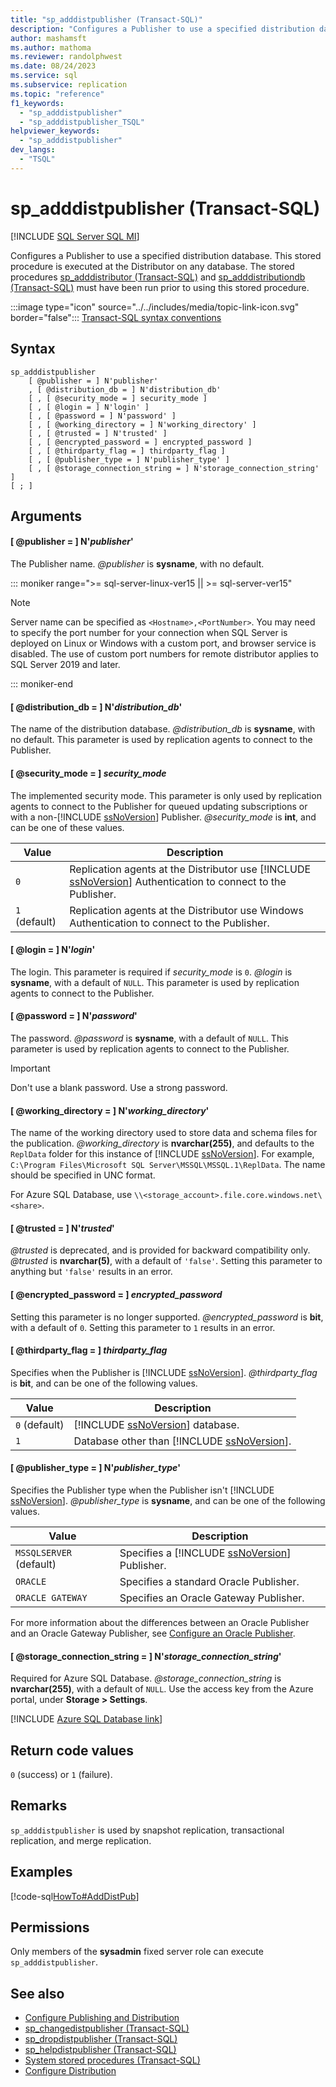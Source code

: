 ```yaml
---
title: "sp_adddistpublisher (Transact-SQL)"
description: "Configures a Publisher to use a specified distribution database."
author: mashamsft
ms.author: mathoma
ms.reviewer: randolphwest
ms.date: 08/24/2023
ms.service: sql
ms.subservice: replication
ms.topic: "reference"
f1_keywords:
  - "sp_adddistpublisher"
  - "sp_adddistpublisher_TSQL"
helpviewer_keywords:
  - "sp_adddistpublisher"
dev_langs:
  - "TSQL"
---
```

# sp_adddistpublisher (Transact-SQL)

[!INCLUDE [SQL Server SQL MI](../../includes/applies-to-version/sql-asdbmi.md)]

Configures a Publisher to use a specified distribution database. This stored procedure is executed at the Distributor on any database. The stored procedures [sp_adddistributor (Transact-SQL)](sp-adddistributor-transact-sql.md) and [sp_adddistributiondb (Transact-SQL)](sp-adddistributiondb-transact-sql.md) must have been run prior to using this stored procedure.

:::image type="icon" source="../../includes/media/topic-link-icon.svg" border="false"::: [Transact-SQL syntax conventions](../../t-sql/language-elements/transact-sql-syntax-conventions-transact-sql.md)

## Syntax

```syntaxsql
sp_adddistpublisher
    [ @publisher = ] N'publisher'
    , [ @distribution_db = ] N'distribution_db'
    [ , [ @security_mode = ] security_mode ]
    [ , [ @login = ] N'login' ]
    [ , [ @password = ] N'password' ]
    [ , [ @working_directory = ] N'working_directory' ]
    [ , [ @trusted = ] N'trusted' ]
    [ , [ @encrypted_password = ] encrypted_password ]
    [ , [ @thirdparty_flag = ] thirdparty_flag ]
    [ , [ @publisher_type = ] N'publisher_type' ]
    [ , [ @storage_connection_string = ] N'storage_connection_string' ]
[ ; ]
```


## Arguments

#### [ @publisher = ] N'*publisher*'

The Publisher name. *@publisher* is **sysname**, with no default.

<!--SQL Server 2019 on Linux-->
::: moniker range=">= sql-server-linux-ver15 || >= sql-server-ver15"

> [!NOTE]  
> Server name can be specified as `<Hostname>,<PortNumber>`. You may need to specify the port number for your connection when SQL Server is deployed on Linux or Windows with a custom port, and browser service is disabled. The use of custom port numbers for remote distributor applies to SQL Server 2019 and later.

::: moniker-end

#### [ @distribution_db = ] N'*distribution_db*'

The name of the distribution database. *@distribution_db* is **sysname**, with no default. This parameter is used by replication agents to connect to the Publisher.

#### [ @security_mode = ] *security_mode*

The implemented security mode. This parameter is only used by replication agents to connect to the Publisher for queued updating subscriptions or with a non-[!INCLUDE [ssNoVersion](../../includes/ssnoversion-md.md)] Publisher. *@security_mode* is **int**, and can be one of these values.

| Value | Description |
| --- | --- |
| `0` | Replication agents at the Distributor use [!INCLUDE [ssNoVersion](../../includes/ssnoversion-md.md)] Authentication to connect to the Publisher. |
| `1` (default) | Replication agents at the Distributor use Windows Authentication to connect to the Publisher. |

#### [ @login = ] N'*login*'

The login. This parameter is required if *security_mode* is `0`. *@login* is **sysname**, with a default of `NULL`. This parameter is used by replication agents to connect to the Publisher.

#### [ @password = ] N'*password*'

The password. *@password* is **sysname**, with a default of `NULL`. This parameter is used by replication agents to connect to the Publisher.

> [!IMPORTANT]  
> Don't use a blank password. Use a strong password.

#### [ @working_directory = ] N'*working_directory*'

The name of the working directory used to store data and schema files for the publication. *@working_directory* is **nvarchar(255)**, and defaults to the `ReplData` folder for this instance of [!INCLUDE [ssNoVersion](../../includes/ssnoversion-md.md)]. For example, `C:\Program Files\Microsoft SQL Server\MSSQL\MSSQL.1\ReplData`. The name should be specified in UNC format.

For Azure SQL Database, use `\\<storage_account>.file.core.windows.net\<share>`.

#### [ @trusted = ] N'*trusted*'

*@trusted* is deprecated, and is provided for backward compatibility only. *@trusted* is **nvarchar(5)**, with a default of `'false'`. Setting this parameter to anything but `'false'` results in an error.

#### [ @encrypted_password = ] *encrypted_password*

Setting this parameter is no longer supported. *@encrypted_password* is **bit**, with a default of `0`. Setting this parameter to `1` results in an error.

#### [ @thirdparty_flag = ] *thirdparty_flag*

Specifies when the Publisher is [!INCLUDE [ssNoVersion](../../includes/ssnoversion-md.md)]. *@thirdparty_flag* is **bit**, and can be one of the following values.

| Value | Description |
| --- | --- |
| `0` (default) | [!INCLUDE [ssNoVersion](../../includes/ssnoversion-md.md)] database. |
| `1` | Database other than [!INCLUDE [ssNoVersion](../../includes/ssnoversion-md.md)]. |

#### [ @publisher_type = ] N'*publisher_type*'

Specifies the Publisher type when the Publisher isn't [!INCLUDE [ssNoVersion](../../includes/ssnoversion-md.md)]. *@publisher_type* is **sysname**, and can be one of the following values.

| Value | Description |
| --- | --- |
| `MSSQLSERVER` (default) | Specifies a [!INCLUDE [ssNoVersion](../../includes/ssnoversion-md.md)] Publisher. |
| `ORACLE` | Specifies a standard Oracle Publisher. |
| `ORACLE GATEWAY` | Specifies an Oracle Gateway Publisher. |

For more information about the differences between an Oracle Publisher and an Oracle Gateway Publisher, see [Configure an Oracle Publisher](../replication/non-sql/configure-an-oracle-publisher.md).

#### [ @storage_connection_string = ] N'*storage_connection_string*'

Required for Azure SQL Database. *@storage_connection_string* is **nvarchar(255)**, with a default of `NULL`. Use the access key from the Azure portal, under **Storage > Settings**.

[!INCLUDE [Azure SQL Database link](../../includes/azure-sql-db-repl-for-more-information.md)]

## Return code values

`0` (success) or `1` (failure).

## Remarks

`sp_adddistpublisher` is used by snapshot replication, transactional replication, and merge replication.

## Examples

[!code-sql[HowTo#AddDistPub](../replication/codesnippet/tsql/sp-adddistpublisher-tran_1.sql)]

## Permissions

Only members of the **sysadmin** fixed server role can execute `sp_adddistpublisher`.

## See also

- [Configure Publishing and Distribution](../replication/configure-publishing-and-distribution.md)
- [sp_changedistpublisher (Transact-SQL)](sp-changedistpublisher-transact-sql.md)
- [sp_dropdistpublisher (Transact-SQL)](sp-dropdistpublisher-transact-sql.md)
- [sp_helpdistpublisher (Transact-SQL)](sp-helpdistpublisher-transact-sql.md)
- [System stored procedures (Transact-SQL)](system-stored-procedures-transact-sql.md)
- [Configure Distribution](../replication/configure-distribution.md)
